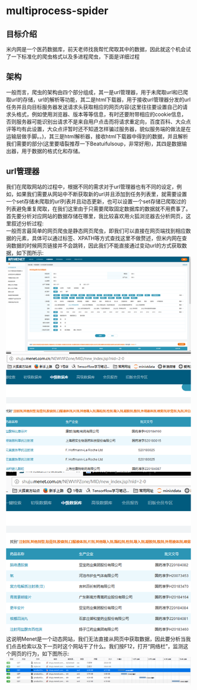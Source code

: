 # multiprocess-spider
## 目标介绍
米内网是一个医药数据库，前天老师找我帮忙爬取其中的数据，因此就这个机会试了一下标准化的爬虫格式以及多进程爬虫，下面是详细过程

## 架构
一般而言，爬虫的架构由四个部分组成，其一是url管理器，用于未爬取url和已爬取url的存储，url的解析等功能，其二是html下载器，用于接收url管理器分发的url任务并且向目标服务器发送请求头获取相应的网页内容(这里往往要设置自己的请求头格式，例如使用浏览器、版本等等信息，有时还要附带相应的cookie信息，否则服务器可能识别出请求不是来自用户点击而将请求重定向，百度百科、大众点评等均有此设置，大众点评暂时还不知道怎样骗过服务器，貌似服务端的做法是在运输层做手脚。。)，其三是html解析器，接收html下载器中得到的数据，并且解析我们需要的部分(这里要墙裂推荐一下Beatuifulsoup，非常好用)，其四是数据输出器，用于数据的格式化和存储。

## url管理器
我们在爬取网站的过程中，根据不同的需求对于url管理器也有不同的设定，例如，如果我们需要从网站中不断获取新的url并且添加到任务列表里，就需要设置一个set存储未爬取的url列表并且动态更新，也可以设置一个set存储已爬取过的列表避免重复爬取，在我们这里由于只需要爬取固定数据库的数据就不用费事了。\
首先要分析对应网站的数据存储在哪里，我比较喜欢用火狐浏览器去分析网页，这里叙述分析过程:\
一般而言最简单的网页爬虫是静态网页爬虫，即我们可以直接在网页端找到相应数据的元素，具体可以通过标签、XPATH等方式查找这里不做赘述，但米内网在查询数据的时候网页链接并不会跳转，因此我们不能直接通过变动url的方式获取数据，如下图所示:
![米内网主页面](https://github.com/Hanbearhug/multiprocess-spider/blob/master/%E7%B1%B3%E5%86%85%E7%BD%91MID%E7%9B%AE%E5%BD%95%E5%BA%93.png)
![点击前界面](https://github.com/Hanbearhug/multiprocess-spider/blob/master/%E7%82%B9%E5%87%BB%E4%B8%8B%E4%B8%80%E9%A1%B5%E5%89%8D%E7%95%8C%E9%9D%A2.jpg)
![点击后界面](https://github.com/Hanbearhug/multiprocess-spider/blob/master/%E7%82%B9%E5%87%BB%E4%B8%8B%E4%B8%80%E9%A1%B5%E5%90%8E%E7%95%8C%E9%9D%A2.png)
这说明Menet是一个动态网站，我们无法直接从网页中获取数据，因此要分析当我们点击检索以及下一页时这个网站干了什么。我们按F12，打开“网络栏”，监测这个网页的行为，如下图所示:
![](https://github.com/Hanbearhug/multiprocess-spider/blob/master/GET%E8%AF%B7%E6%B1%82.jpg)

